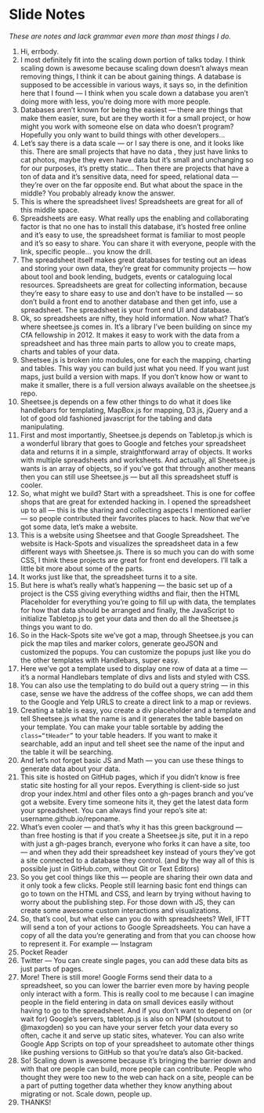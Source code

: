 # Slide Notes

_These are notes and lack grammar even more than most things I do._

1. Hi, errbody.
2. I most definitely fit into the scaling down portion of talks today. I think scaling down is awesome because scaling down doesn’t always mean removing things, I think it can be about gaining things. A database is supposed to be accessible in various ways, it says so, in the definition here that I found — I think when you scale down a database you aren’t doing more with less, you’re doing more with more people.
3. Databases aren’t known for being the easiest — there are things that make them easier, sure, but are they worth it for a small project, or how might you work with someone else on data who doesn’t program? Hopefully you only want to build things with other developers…
4. Let’s say there is a data scale — or I say there is one, and it looks like this. There are small projects that have no data , they just have links to cat photos, maybe they even have data but it’s small and unchanging so for our purposes, it’s pretty static… Then there are projects that have a ton of data and it’s sensitive data, need for speed, relational data — they’re over on the far opposite end. But what about the space in the middle? You probably already know the answer.
5. This is where the spreadsheet lives! Spreadsheets are great for all of this middle space.
6. Spreadsheets are easy. What really ups the enabling and collaborating factor is that no one has to install this database, it’s hosted free online and it’s easy to use, the spreadsheet format is familiar to most people and it’s so easy to share. You can share it with everyone, people with the link, specific people… you know the drill.
7. The spreadsheet itself makes great databases for testing out an ideas and storing your own data, they’re great for community projects — how about tool and book lending, budgets, events or cataloguing local resources. Spreadsheets are great for collecting information, because they’re easy to share easy to use and don’t have to be installed — so don’t build a front end to another database and then get info, use a spreadsheet. The spreadsheet is your front end UI and database.
8. Ok, so spreadsheets are nifty, they hold information. Now what? That’s where sheetsee.js comes in. It’s a library I’ve been building on since my CfA fellowship in 2012. It makes it easy to work with the data from a spreadsheet and has three main parts to allow you to create maps, charts and tables of your data.
9. Sheetsee.js is broken into modules, one for each the mapping, charting and tables. This way you can build just what you need. If you want just maps, just build a version with maps. If you don’t know how or want to make it smaller, there is a full version always available on the sheetsee.js repo.
10. Sheetsee.js depends on a few other things to do what it does like handlebars for templating, MapBox.js for mapping, D3.js, jQuery and a lot of good old fashioned javascript for the tabling and data manipulating.
11. First and most importantly, Sheetsee.js depends on Tabletop.js which is a wonderful library that goes to Google and fetches your spreadsheet data and returns it in a simple, straightforward array of objects. It works with multiple spreadsheets and worksheets. And actually, all Sheetsee.js wants is an array of objects, so if you’ve got that through another means then you can still use Sheetsee.js — but all this spreadsheet stuff is cooler.
12. So, what might we build? Start with a spreadsheet. This is one for coffee shops that are great for extended hacking in. I opened the spreadsheet up to all — this is the sharing and collecting aspects I mentioned earlier — so people contributed their favorites places to hack. Now that we’ve got some data, let’s make a website.
13. This is a website using Sheetsee and that Google Spreadsheet. The website is Hack-Spots and visualizes the spreadsheet data in a few different ways with Sheetsee.js. There is so much you can do with some CSS, I think these projects are great for front end developers. I’ll talk a little bit more about some of the parts.
14. It works just like that, the spreadsheet turns it to a site.
15. But here is what’s really what’s happening — the basic set up of a project is the CSS giving everything widths and flair, then the HTML Placeholder for everything you’re going to fill up with data, the templates for how that data should be arranged and finally, the JavaScript to initialize Tabletop.js to get your data and then do all the Sheetsee.js things you want to do.
16. So in the Hack-Spots site we’ve got a map, through Sheetsee.js you can pick the map tiles and marker colors, generate geoJSON and customized the popups. You can customize the popups just like you do the other templates with Handlebars, super easy.
17. Here we’ve got a template used to display one row of data at a time — it’s a normal Handlebars template of divs and lists and styled with CSS.
18. You can also use the templating to do build out a query string — in this case, sense we have the address of the coffee shops, we can add them to the Google and Yelp URLS to create a direct link to a map or reviews.
19. Creating a table is easy, you create a div placeholder and a template and tell Sheetsee.js what the name is and it generates the table based on your template. You can make your table sortable by adding the `class=“tHeader”` to your table headers. If you want to make it searchable, add an input and tell sheet see the name of the input and the table it will be searching.  
20. And let’s not forget basic JS and Math — you can use these things to generate data about your data.
21. This site is hosted on GitHub pages, which if you didn’t know is free static site hosting for all your repos. Everything is client-side so just drop your index.html and other files onto a gh-pages branch and you’ve got a website. Every time someone hits it, they get the latest data form your spreadsheet. You can always find your repo’s site at: username.github.io/reponame.
22. What’s even cooler — and that’s why it has this green background — than free hosting is that if you create a Sheetsee.js site, put it in a repo with just a gh-pages branch, everyone who forks it can have a site, too — and when they add their spreadsheet key instead of yours they’ve got a site connected to a database they control. (and by the way all of this is possible just in GitHub.com, without Git or Text Editors)
23. So you get cool things like this — people are sharing their own data and it only took a few clicks. People still learning basic font end things can go to town on the HTML and CSS, and learn by trying without having to worry about the publishing step. For those down with JS, they can create some awesome custom interactions and visualizations.
24. So, that’s cool, but what else can you do with spreadsheets? Well, IFTT will send a ton of your actions to Google Spreadsheets. You can have a copy of all the data you’re generating and from that you can choose how to represent it. For example — Instagram
25. Pocket Reader
26. Twitter — You can create single pages, you can add these data bits as just parts of pages.
27. More! There is still more! Google Forms send their data to a spreadsheet, so you can lower the barrier even more by having people only interact with a form. This is really cool to me because I can imagine people in the field entering in data on small devices easily without having to go to the spreadsheet. And if you don’t want to depend on (or wait for) Google’s servers, tabletop.js is also on NPM (shoutout to @maxogden) so you can have your server fetch your data every so often, cache it and serve up static sites, whatever. You can also write Google App Scripts on top of your spreadsheet to automate other things like pushing versions to GitHub so that you’re data’s also Git-backed.
28. So! Scaling down is awesome because it’s bringing the barrier down and with that ore people can build, more people can contribute. People who thought they were too new to the web can hack on a site, people can be a part of putting together data whether they know anything about migrating or not. Scale down, people up.
29. THANKS!

